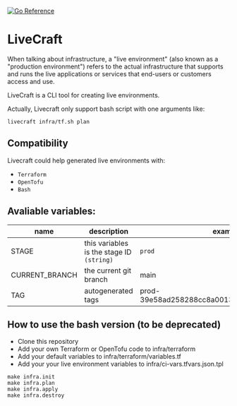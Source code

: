 [![Go Reference](https://pkg.go.dev/badge/github.com/guiadco/LiveCraft.svg)](https://pkg.go.dev/github.com/guiadco/LiveCraft)

# LiveCraft

When talking about infrastructure, a "live environment" (also known as a "production environment") refers to the actual infrastructure that supports and runs the live applications or services that end-users or customers access and use.

LiveCraft is a CLI tool for creating live environments.

Actually, Livecraft only support bash script with one arguments like:


```
livecraft infra/tf.sh plan
```

## Compatibility

Livecraft could help generated live environments with:

- `Terraform`
- `OpenTofu`
- `Bash`

## Avaliable variables:

| name | description | example |
| --- | --- | --- |
| STAGE | this variables is the stage ID `(string)`| `prod` |
|CURRENT_BRANCH| the current git branch | main |
|TAG| autogenerated tags  | prod-39e58ad258288cc8a0013fac8a80552ac511c619 |


## How to use the bash version (to be deprecated)

- Clone this repository
- Add your own Terraform or OpenTofu code to infra/terraform
- Add your default variables to infra/terraform/variables.tf
- Add your your live environment variables to infra/ci-vars.tfvars.json.tpl

```
make infra.init
make infra.plan
make infra.apply
make infra.destroy
```
